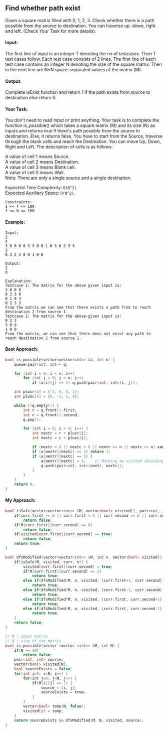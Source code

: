## Find whether path exist

Given a square matrix filled with 0, 1, 2, 3. Check whether there is a path possible from the source to destination. You can traverse up, down, right and left. (Check Your Task for more details).

#### Input:

The first line of input is an integer T denoting the no of testcases. Then T test cases follow. Each test case consists of 2 lines. The first line of each test case contains an integer N denoting the size of the square matrix. Then in the next line are N\*N space-separated values of the matrix (M).

#### Output:

Complete isExist function and return 1 if the path exists from source to destination else return 0.

#### Your Task:

You don't need to read input or print anything. Your task is to complete the function is_possible() which takes a square matrix (M) and its size (N) as inputs and returns true if there's path possible from the source to destination. Else, it returns false.
You have to start from the Source, traverse through the blank cells and reach the Destination. You can move Up, Down, Right and Left. The description of cells is as follows:

A value of cell 1 means Source.  
A value of cell 2 means Destination.  
A value of cell 3 means Blank cell.  
A value of cell 0 means Wall.  
Note: There are only a single source and a single destination.

Expected Time Complexity: `O(N^2)`.  
Expected Auxiliary Space: `O(N^2)`.

```
Constraints:
1 <= T <= 100
1 <= N <= 100
```

#### Example:

```
Input:
2
4
3 0 0 0 0 3 3 0 0 1 0 3 0 2 3 3
3
0 3 2 3 0 0 1 0 0

Output:
1
0

Explanation:
Testcase 1: The matrix for the above given input is:
3 0 0 0
0 3 3 0
0 1 0 3
0 2 3 3
From the matrix we can see that there exists a path from to reach destination 2 from source 1.
Testcase 2: The matrix for the above-given input is:
0 3 2
3 0 0
1 0 0
From the matrix, we can see that there does not exist any path to reach destination 2 from source 1.
```

#### Best Approach:

```c++
bool is_possible(vector<vector<int>> &a, int n) {
    queue<pair<int, int>> q;

    for (int i = 0; i < n; i++)
        for (int j = 0; j < n; j++)
            if (a[i][j] == 1) q.push(pair<int, int>(i, j));

    int plusr[4] = {-1, 0, 0, 1};
    int plusc[4] = {0, -1, 1, 0};

    while (!q.empty()) {
        int r = q.front().first;
        int c = q.front().second;
        q.pop();

        for (int i = 0; i < 4; i++) {
            int nextr = r + plusr[i];
            int nextc = c + plusc[i];

            if (nextr < 0 || nextc < 0 || nextr >= n || nextc >= n) continue;
            if (a[nextr][nextc] == 2) return 1;
            if (a[nextr][nextc] == 3) {
                a[nextr][nextc] = 1;    // Marking as visited (Avoiding repeated recursions).
                q.push(pair<int, int>(nextr, nextc));
            }
        }
    }
    return 0;
}
```

#### My Approach:

```c++
bool isSafe(vector<vector<int>> &M, vector<bool> visited[], pair<int, int> curr, int n) {
    if(curr.first >= n || curr.first < 0 || curr.second >= n || curr.second < 0)
        return false;
    if(M[curr.first][curr.second] == 0)
        return false;
    if(visited[curr.first][curr.second] == true)
        return false;
    return true;
}

bool dfsModified(vector<vector<int>> &M, int n, vector<bool> visited[], pair<int, int> curr ) {
    if(isSafe(M, visited, curr, n)) {
        visited[curr.first][curr.second] = true;
        if(M[curr.first][curr.second] == 2)
            return true;
        else if(dfsModified(M, n, visited, {curr.first+1, curr.second}))
            return true;
        else if(dfsModified(M, n, visited, {curr.first-1, curr.second}))
            return true;
        else if(dfsModified(M, n, visited, {curr.first, curr.second+1}))
            return true;
        else if(dfsModified(M, n, visited, {curr.first, curr.second-1}))
            return true;
    }
    return false;
}

// M : input matrix
// N : size of the matrix
bool is_possible(vector <vector <int>> &M, int N) {
    if(N == 48)
        return false;
    pair<int, int> source;
    vector<bool> visited[N];
    bool sourceExists = false;
    for(int i=0; i<N; i++) {
        for(int j=0; j<N; j++) {
            if(M[i][j] == 1) {
                source = {i, j};
                sourceExists = true;
            }
        }
        vector<bool> temp(N, false);
        visited[i] = temp;
    }
    return sourceExists && dfsModified(M, N, visited, source);
}

```
